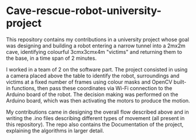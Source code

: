 # Cave-rescue-robot-university-project

This repository contains my contributions in a university project whose goal was designing and building a robot entering a narrow tunnel into a 2mx2m cave, identifying colourful 3cmx3cmx4m "victims" and returning them to the base, in a time span of 2 minutes.

I worked in a team of 2 on the software part. The project consisted in using a camera placed above the table to identify the robot, surroundings and victims at a fixed number of frames using colour masks and OpenCV built-in functions, then pass these coordinates via Wi-Fi connection to the Arduino board of the robot.
The decision making was performed on the Arduino board, which was then activating the motors to produce the motion.

My contributions came in designing the overall flow described above and in writing the .ino files describing different types of movement (all present in this repository). The repo also contains the Documentation of the project, explaining the algorithms in larger detail.  
